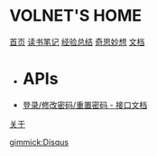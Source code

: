 # VOLNET'S HOME

[首页](index.md)
[读书笔记](item1.md)
[经验总结](item2.md)
[奇思妙想](item3.md)
[文档]()

  * # APIs
  * [登录/修改密码/重置密码 - 接口文档](docs/API/ThirdPartsAuthInterface.md)

[关于](about.md)

[gimmick:Disqus](volnet)